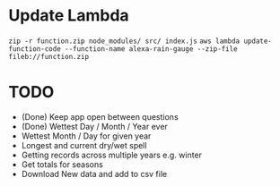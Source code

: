 # Update Lambda
`zip -r function.zip node_modules/ src/ index.js`
`aws lambda update-function-code --function-name alexa-rain-gauge --zip-file fileb://function.zip`

# TODO
- (Done) Keep app open between questions
- (Done) Wettest Day / Month / Year ever
- Wettest Month / Day for given year
- Longest and current dry/wet spell
- Getting records across multiple years e.g. winter
- Get totals for seasons
- Download New data and add to csv file
